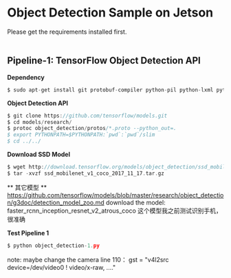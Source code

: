 Object Detection Sample on Jetson
======================================
Please get the requirements installed first.
</br>
</br>

## Pipeline-1: TensorFlow Object Detection API
**Dependency**
```C
$ sudo apt-get install git protobuf-compiler python-pil python-lxml python-tk
```

**Object Detection API**

```C
$ git clone https://github.com/tensorflow/models.git
$ cd models/research/
$ protoc object_detection/protos/*.proto --python_out=.
$ export PYTHONPATH=$PYTHONPATH:`pwd`:`pwd`/slim
$ cd ../../
```

**Download SSD Model**
```C
$ wget http://download.tensorflow.org/models/object_detection/ssd_mobilenet_v1_coco_2017_11_17.tar.gz
$ tar -xvzf ssd_mobilenet_v1_coco_2017_11_17.tar.gz 
```
** 其它模型 **
https://github.com/tensorflow/models/blob/master/research/object_detection/g3doc/detection_model_zoo.md
download the model: faster_rcnn_inception_resnet_v2_atrous_coco
这个模型我之前测试识别手机，很准确

**Test Pipeline 1**
```C
$ python object_detection-1.py
```

note: maybe change the camera 
line 110：  gst = "v4l2src device=/dev/video0 ! video/x-raw, ...."

</br>
</br>
</br>
</br>
</br>
